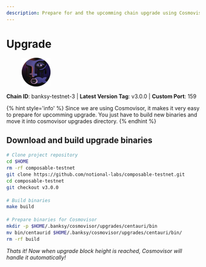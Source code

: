 ```yaml
---
description: Prepare for and the upcomming chain upgrade using Cosmovisor.
---
```


# Upgrade

<figure><img src="https://raw.githubusercontent.com/kj89/cosmos-images/main/logos/composable.png" alt=""><figcaption></figcaption></figure>

**Chain ID**: banksy-testnet-3 | **Latest Version Tag**: v3.0.0 | **Custom Port**: 159

{% hint style='info' %}
Since we are using Cosmovisor, it makes it very easy to prepare for upcomming upgrade.
You just have to build new binaries and move it into cosmovisor upgrades directory.
{% endhint %}

## Download and build upgrade binaries

```bash
# Clone project repository
cd $HOME
rm -rf composable-testnet
git clone https://github.com/notional-labs/composable-testnet.git
cd composable-testnet
git checkout v3.0.0

# Build binaries
make build

# Prepare binaries for Cosmovisor
mkdir -p $HOME/.banksy/cosmovisor/upgrades/centauri/bin
mv bin/centaurid $HOME/.banksy/cosmovisor/upgrades/centauri/bin/
rm -rf build
```

*Thats it! Now when upgrade block height is reached, Cosmovisor will handle it automatically!*
